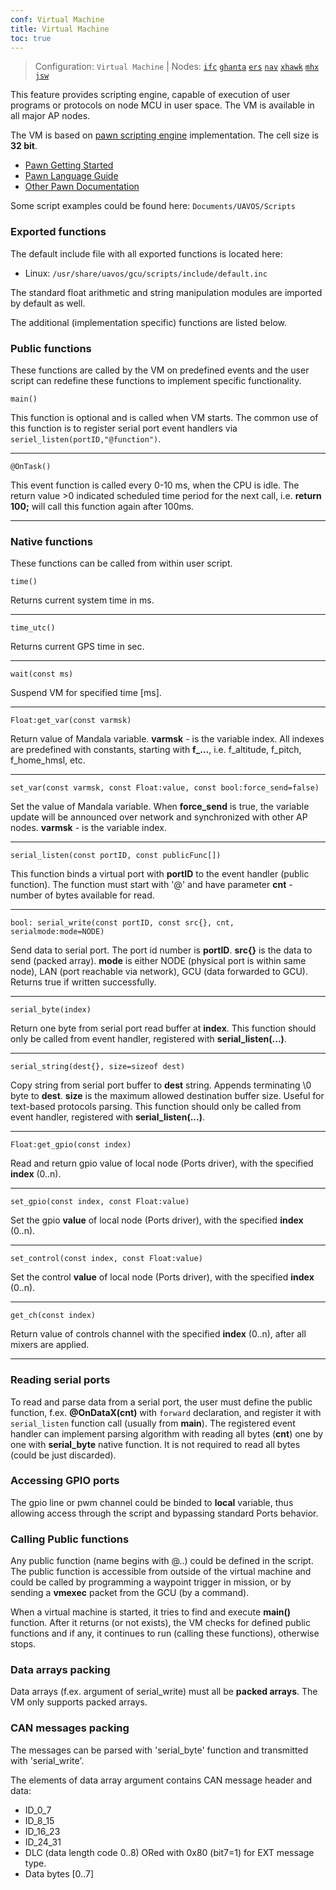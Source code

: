 ```yaml
---
conf: Virtual Machine
title: Virtual Machine
toc: true
---
```


>Configuration: `Virtual Machine`
> | Nodes: [`ifc`](../../hw/nodes/ifc.md) [`ghanta`](../../hw/nodes/ghanta.md) [`ers`](../../hw/nodes/ers.md) [`nav`](../../hw/nodes/nav.md) [`xhawk`](../../hw/nodes/xhawk.md) [`mhx`](../../hw/nodes/mhx.md) [`jsw`](../../hw/nodes/jsw.md)

This feature provides scripting engine, capable of execution of user programs or protocols on node MCU in user space. The VM is available in all major AP nodes.

The VM is based on [pawn scripting engine](http://www.compuphase.com/pawn/pawn.htm) implementation. The cell size is **32 bit**.

- [Pawn Getting Started](https://github.com/compuphase/pawn/raw/master/doc/Pawn_Getting_Started.pdf)
- [Pawn Language Guide](https://github.com/compuphase/pawn/raw/master/doc/Pawn_Language_Guide.pdf)
- [Other Pawn Documentation](https://github.com/compuphase/pawn/tree/master/doc)



Some script examples could be found here: `Documents/UAVOS/Scripts`

### Exported functions

The default include file with all exported functions is located here:

 * Linux: `/usr/share/uavos/gcu/scripts/include/default.inc`

The standard float arithmetic and string manipulation modules are imported by default as well.

The additional (implementation specific) functions are listed below.


### Public functions

These functions are called by the VM on predefined events and the user script can redefine these functions to implement specific functionality.

`main()`

This function is optional and is called when VM starts. The common use of this function is to register serial port event handlers via `seriel_listen(portID,"@function")`.

----
`@OnTask()`

This event function is called every 0-10 ms, when the CPU is idle. The return value >0 indicated scheduled time period for the next call, i.e. **return 100;** will call this function again after 100ms.

----

### Native functions

These functions can be called from within user script.

`time()`

Returns current system time in ms.

----
`time_utc()`

Returns current GPS time in sec.

----
`wait(const ms)`

Suspend VM for specified time [ms].

----
`Float:get_var(const varmsk)`

Return value of Mandala variable. **varmsk** - is the variable index. All indexes are predefined with constants, starting with **f_...**, i.e. f_altitude, f_pitch, f_home_hmsl, etc.

----
`set_var(const varmsk, const Float:value, const bool:force_send=false)`

Set the value of Mandala variable. When **force_send** is true, the variable update will be announced over network and synchronized with other AP nodes. **varmsk** - is the variable index.

----
`serial_listen(const portID, const publicFunc[])`

This function binds a virtual port with **portID** to the event handler (public function). The function must start with '@' and have parameter **cnt** - number of bytes available for read.

----
`bool: serial_write(const portID, const src{}, cnt, serialmode:mode=NODE)`

Send data to serial port. The port id number is **portID**. **src{}** is the data to send (packed array). **mode** is either NODE (physical port is within same node), LAN (port reachable via network), GCU (data forwarded to GCU). Returns true if written successfully.

----
`serial_byte(index)`

Return one byte from serial port read buffer at **index**. This function should only be called from event handler, registered with **serial_listen(...)**.

----
`serial_string(dest{}, size=sizeof dest)`

Copy string from serial port buffer to **dest** string. Appends terminating \0 byte to **dest**. **size** is the maximum allowed destination buffer size. Useful for text-based protocols parsing. This function should only be called from event handler, registered with **serial_listen(...)**.

----
`Float:get_gpio(const index)`

Read and return gpio value of local node (Ports driver), with the specified **index** (0..n).

----
`set_gpio(const index, const Float:value)`

Set the gpio **value** of local node (Ports driver), with the specified **index** (0..n).

----
`set_control(const index, const Float:value)`

Set the control **value** of local node (Ports driver), with the specified **index** (0..n).

----
`get_ch(const index)`

Return value of controls channel with the specified **index** (0..n), after all mixers are applied.

----

### Reading serial ports
To read and parse data from a serial port, the user must define the public function, f.ex. **@OnDataX(cnt)** with `forward` declaration, and register it with `serial_listen` function call (usually from **main**). The registered event handler can implement parsing algorithm with reading all bytes (**cnt**) one by one with **serial_byte** native function. It is not required to read all bytes (could be just discarded).

### Accessing GPIO ports

The gpio line or pwm channel could be binded to **local** variable, thus allowing access through the script and bypassing standard Ports behavior.

### Calling Public functions

Any public function (name begins with @..) could be defined in the script. The public function is accessible from outside of the virtual machine and could be called by programming a waypoint trigger in mission, or by sending a **vmexec** packet from the GCU (by a command).

When a virtual machine is started, it tries to find and execute **main()** function. After it returns (or not exists), the VM checks for defined public functions and if any, it continues to run (calling these functions), otherwise stops.

### Data arrays packing

Data arrays (f.ex. argument of serial_write) must all be **packed arrays**. The VM only supports packed arrays.

### CAN messages packing
The messages can be parsed with 'serial_byte' function and transmitted with 'serial_write'.

The elements of data array argument contains CAN message header and data:

* ID_0_7
* ID_8_15
* ID_16_23
* ID_24_31
* DLC (data length code 0..8) ORed with 0x80 (bit7=1) for EXT message type.
* Data bytes [0..7]